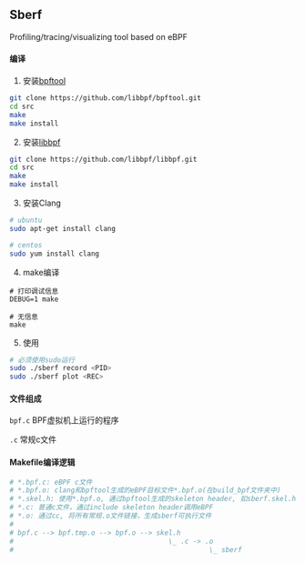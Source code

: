 ## Sberf
Profiling/tracing/visualizing tool based on eBPF

#### 编译

1. 安装[bpftool](https://github.com/libbpf/bpftool)

```bash
git clone https://github.com/libbpf/bpftool.git
cd src
make
make install
```

2. 安装[libbpf](https://github.com/libbpf/libbpf)

```bash
git clone https://github.com/libbpf/libbpf.git
cd src
make
make install
```

3. 安装Clang

```bash
# ubuntu
sudo apt-get install clang

# centos
sudo yum install clang
```

4. make编译

```
# 打印调试信息
DEBUG=1 make

# 无信息
make
```

5. 使用

```bash
# 必须使用sudo运行
sudo ./sberf record <PID>
sudo ./sberf plot <REC>
```

#### 文件组成

`bpf.c` BPF虚拟机上运行的程序

`.c` 常规c文件

#### Makefile编译逻辑

```bash
# *.bpf.c: eBPF c文件
# *.bpf.o: clang和bpftool生成的eBPF目标文件*.bpf.o(在build_bpf文件夹中)
# *.skel.h: 使用*.bpf.o, 通过bpftool生成的skeleton header, 如sberf.skel.h(在build_bpf文件夹中)
# *.c: 普通c文件，通过include skeleton header调用eBPF
# *.o: 通过cc, 将所有常规.o文件链接，生成sberf可执行文件
#
# bpf.c --> bpf.tmp.o --> bpf.o --> skel.h
#                                      \_ .c -> .o
#                                                \_ sberf
```
